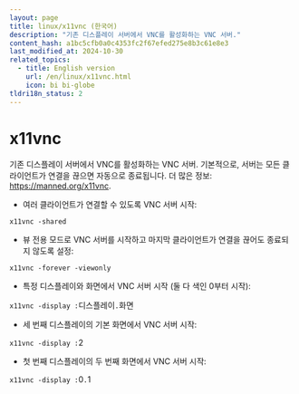 ```yaml
---
layout: page
title: linux/x11vnc (한국어)
description: "기존 디스플레이 서버에서 VNC를 활성화하는 VNC 서버."
content_hash: a1bc5cfb0a0c4353fc2f67efed275e8b3c61e8e3
last_modified_at: 2024-10-30
related_topics:
  - title: English version
    url: /en/linux/x11vnc.html
    icon: bi bi-globe
tldri18n_status: 2
---
```

# x11vnc

기존 디스플레이 서버에서 VNC를 활성화하는 VNC 서버.
기본적으로, 서버는 모든 클라이언트가 연결을 끊으면 자동으로 종료됩니다.
더 많은 정보: <https://manned.org/x11vnc>.

- 여러 클라이언트가 연결할 수 있도록 VNC 서버 시작:

`x11vnc -shared`

- 뷰 전용 모드로 VNC 서버를 시작하고 마지막 클라이언트가 연결을 끊어도 종료되지 않도록 설정:

`x11vnc -forever -viewonly`

- 특정 디스플레이와 화면에서 VNC 서버 시작 (둘 다 색인 0부터 시작):

`x11vnc -display :`<span class="tldr-var badge badge-pill bg-dark-lm bg-white-dm text-white-lm text-dark-dm font-weight-bold">디스플레이</span>`.`<span class="tldr-var badge badge-pill bg-dark-lm bg-white-dm text-white-lm text-dark-dm font-weight-bold">화면</span>

- 세 번째 디스플레이의 기본 화면에서 VNC 서버 시작:

`x11vnc -display :`<span class="tldr-var badge badge-pill bg-dark-lm bg-white-dm text-white-lm text-dark-dm font-weight-bold">2</span>

- 첫 번째 디스플레이의 두 번째 화면에서 VNC 서버 시작:

`x11vnc -display :`<span class="tldr-var badge badge-pill bg-dark-lm bg-white-dm text-white-lm text-dark-dm font-weight-bold">0</span>`.`<span class="tldr-var badge badge-pill bg-dark-lm bg-white-dm text-white-lm text-dark-dm font-weight-bold">1</span>
